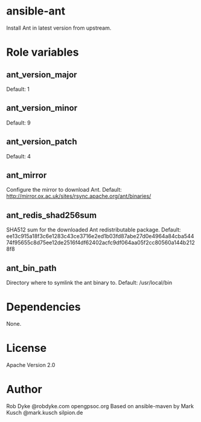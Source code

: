 # ansible-ant

Install Ant in latest version from upstream.


# Role variables

## ant_version_major

Default: 1

## ant_version_minor

Default: 9

## ant_version_patch

Default: 4

## ant_mirror

Configure the mirror to download Ant.
Default: http://mirror.ox.ac.uk/sites/rsync.apache.org/ant/binaries/

## ant_redis_shad256sum

SHA512 sum for the downloaded Ant redistributable package.
Default: ee13c915a18f3c6e1283c43ce3716e2ed1b03fd87abe27d0e4964a84cba54474f95655c8d75ee12de2516f4df62402acfc9df064aa05f2cc80560a144b2128f8


## ant_bin_path

Directory where to symlink the ant binary to.
Default: /usr/local/bin


# Dependencies

None.


# License

Apache Version 2.0


# Author

Rob Dyke @robdyke.com opengpsoc.org
Based on ansible-maven by Mark Kusch @mark.kusch silpion.de


<!-- vim: set ts=4 sw=4 et nofen: -->
